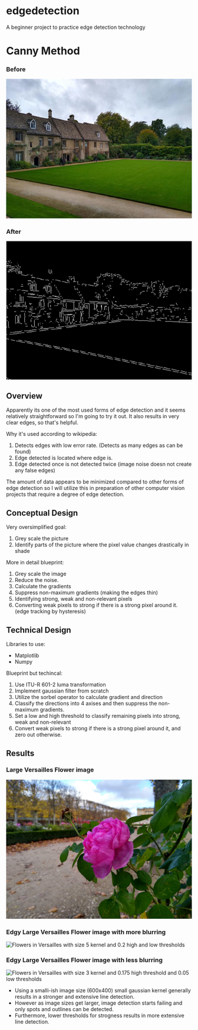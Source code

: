 # edgedetection
A beginner project to practice edge detection technology

# Canny Method

### Before 
![Dorms in Oxford](test/smol_oxforddorm.jpg)

### After
![Edgy Oxford Dorms](results/oxfordedge.PNG)

## Overview
Apparently its one of the most used forms of edge detection and it seems relatively straightforward so I'm going to try it out. It also results in very clear edges, so that's helpful. 

Why it's used according to wikipedia:
1. Detects edges with low error rate. (Detects as many edges as can be found)
2. Edge detected is located where edge is.
3. Edge detected once is not detected twice (image noise doesn not create any false edges) 

The amount of data appears to be minimized compared to other forms of edge detection so I will utilize this in preparation of other computer vision projects that require a degree of edge detection. 


## Conceptual Design
Very oversimplified goal:
1. Grey scale the picture
2. Identify parts of the picture where the pixel value changes drastically in shade

More in detail blueprint:
1. Grey scale the image
2. Reduce the noise.
3. Calculate the gradients
4. Suppress non-maximum gradients (making the edges thin)
5. Identifying strong, weak and non-relevant pixels
6. Converting weak pixels to strong if there is a strong pixel around it. (edge tracking by hysteresis)

## Technical Design
Libraries to use:
- Matplotlib
- Numpy

Blueprint but techincal:
1. Use ITU-R 601-2 luma transformation
2. Implement gaussian filter from scratch
3. Utilize the sorbel operator to calculate gradient and direction
4. Classify the directions into 4 axises and then suppress the non-maximum gradients.
5. Set a low and high threshold to classify remaining pixels into strong, weak and non-relevant
6. Convert weak pixels to strong if there is a strong pixel around it, and zero out otherwise.


## Results
### Large Versailles Flower image
![Flowers in Versailles](test/versaillesflower.jpg)

### Edgy Large Versailles Flower image with more blurring
![Flowers in Versailles with size 5 kernel and 0.2 high and low thresholds](result/largeversaillesflower.PNG)

### Edgy Large Versailles Flower image with less blurring
![Flowers in Versailles with size 3 kernel and 0.175 high threshold and 0.05 low thresholds](result/largeversaillesflower1.PNG)

- Using a smalli-ish image size (600x400) small gaussian kernel generally results in a stronger and extensive line detection. 
- However as image sizes get larger, image detection starts failing and only spots and outlines can be detected. 
- Furthermore, lower thresholds for strogness results in more extensive line detection.

